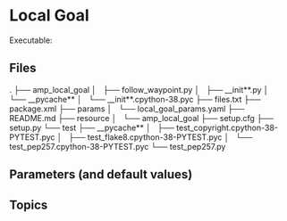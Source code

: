 # Local Goal

Executable:

## Files

.
├── amp_local_goal
│   ├── follow_waypoint.py
│   ├── \_\_init**.py
│   └── \_\_pycache**
│   └── \_\_init**.cpython-38.pyc
├── files.txt
├── package.xml
├── params
│   └── local_goal_params.yaml
├── README.md
├── resource
│   └── amp_local_goal
├── setup.cfg
├── setup.py
└── test
├── \_\_pycache**
│   ├── test_copyright.cpython-38-PYTEST.pyc
│   ├── test_flake8.cpython-38-PYTEST.pyc
│   └── test_pep257.cpython-38-PYTEST.pyc
└── test_pep257.py

## Parameters (and default values)

## Topics
